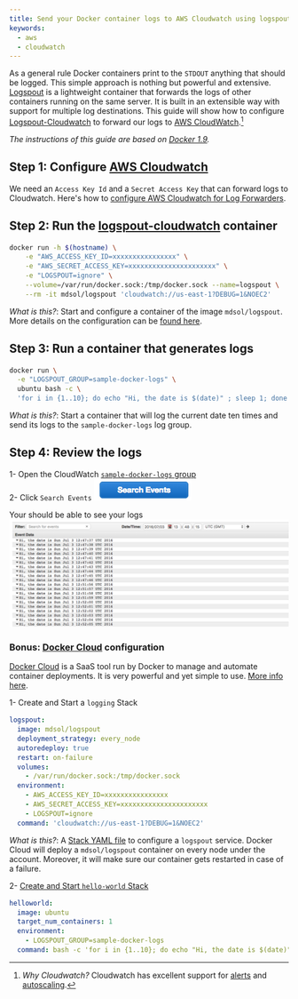 ```yaml
---
title: Send your Docker container logs to AWS Cloudwatch using logspout
keywords:
  - aws
  - cloudwatch
---
```


As a general rule Docker containers print to the `STDOUT` anything that should be logged. This simple approach is nothing but powerful and extensive. [Logspout](https://github.com/gliderlabs/logspout) is a lightweight container that forwards the logs of other containers running on the same server. It is built in an extensible way with support for multiple log destinations. This guide will show how to configure [Logspout-Cloudwatch](https://github.com/mdsol/logspout-cloudwatch) to forward our logs to [AWS CloudWatch](https://aws.amazon.com/cloudwatch/).[^why_cloudwatch]  

*The instructions of this guide are based on [Docker 1.9](https://docs.docker.com/v1.9/engine/reference/logging/overview/).*  

## Step 1: Configure [AWS Cloudwatch](https://aws.amazon.com/cloudwatch/)  
We need an `Access Key Id` and a `Secret Access Key` that can forward logs to Cloudwatch. Here's how to [configure AWS Cloudwatch for Log Forwarders](https://www.tddapps.com/2016/07/01/configure-AWS-cloudwatch-for-log-forwarders/).  

## Step 2: Run the [logspout-cloudwatch](https://github.com/mdsol/logspout-cloudwatch) container  

```sh
docker run -h $(hostname) \
    -e "AWS_ACCESS_KEY_ID=xxxxxxxxxxxxxxxx" \
    -e "AWS_SECRET_ACCESS_KEY=xxxxxxxxxxxxxxxxxxxxxx" \
    -e "LOGSPOUT=ignore" \
    --volume=/var/run/docker.sock:/tmp/docker.sock --name=logspout \
    --rm -it mdsol/logspout 'cloudwatch://us-east-1?DEBUG=1&NOEC2'
```

*What is this?*: Start and configure a container of the image `mdsol/logspout`. More details on the configuration can be [found here](https://github.com/mdsol/logspout-cloudwatch).  

## Step 3: Run a container that generates logs  

```sh
docker run \
  -e "LOGSPOUT_GROUP=sample-docker-logs" \
  ubuntu bash -c \
  'for i in {1..10}; do echo "Hi, the date is $(date)" ; sleep 1; done'
```

*What is this?*: Start a container that will log the current date ten times and send its logs to the `sample-docker-logs` log group.  

## Step 4: Review the logs  

1- Open the CloudWatch [`sample-docker-logs` group](https://console.aws.amazon.com/cloudwatch/home?#logStream:group=sample-docker-logs)  
2- Click `Search Events` ![Search Events](/images/aws-docker-logs/search-events.png)  

Your should be able to see your logs  
![Container logs](/images/aws-docker-logs/logs-uploaded.png)  

### Bonus: [Docker Cloud](https://cloud.docker.com/) configuration  
[Docker Cloud](https://cloud.docker.com/) is a SaaS tool run by Docker to manage and automate container deployments. It is very powerful and yet simple to use. [More info here](https://www.docker.com/products/docker-cloud).  

1- Create and Start a `logging` Stack  

```yml
logspout:
  image: mdsol/logspout
  deployment_strategy: every_node
  autoredeploy: true
  restart: on-failure
  volumes:
    - /var/run/docker.sock:/tmp/docker.sock
  environment:
    - AWS_ACCESS_KEY_ID=xxxxxxxxxxxxxxxx
    - AWS_SECRET_ACCESS_KEY=xxxxxxxxxxxxxxxxxxxxxx
    - LOGSPOUT=ignore
  command: 'cloudwatch://us-east-1?DEBUG=1&NOEC2'
```

*What is this?*: A [Stack YAML file](https://support.tutum.co/support/solutions/articles/5000583471-stack-yaml-reference) to configure a `logspout` service. Docker Cloud will deploy a `mdsol/logspout` container on every node under the account. Moreover, it will make sure our container gets restarted in case of a failure.  

2- [Create and Start `hello-world` Stack](https://cloud.docker.com/_/stack/wizard)

```yml
helloworld:
  image: ubuntu
  target_num_containers: 1
  environment:
    - LOGSPOUT_GROUP=sample-docker-logs
  command: bash -c 'for i in {1..10}; do echo "Hi, the date is $(date)" ; sleep 1; done'
```

[^why_cloudwatch]: *Why Cloudwatch?* Cloudwatch has excellent support for [alerts](https://blog.opsgenie.com/2014/08/how-to-use-cloudwatch-to-generate-alerts-from-logs) and [autoscaling](http://techblog.netflix.com/2012/01/auto-scaling-in-amazon-cloud.html).  
